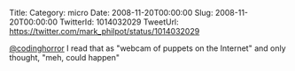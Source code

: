 Title: 
Category: micro
Date: 2008-11-20T00:00:00
Slug: 2008-11-20T00:00:00
TwitterId: 1014032029
TweetUrl: https://twitter.com/mark_philpot/status/1014032029

[@codinghorror](https://twitter.com/codinghorror) I read that as "webcam of puppets on the Internet" and only thought, "meh, could happen"